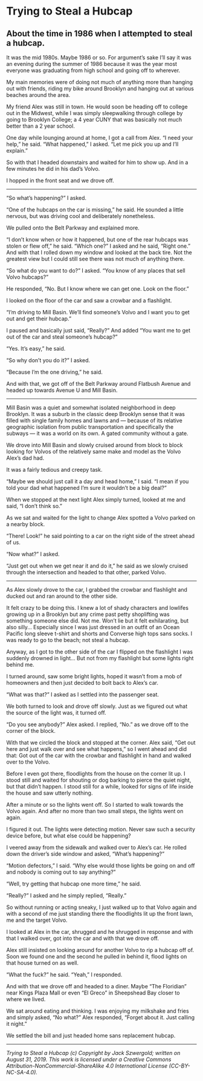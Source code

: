 # Trying to Steal a Hubcap
## About the time in 1986 when I attempted to steal a hubcap.

It was the mid 1980s. Maybe 1986 or so. For argument’s sake I’ll say it was an evening during the summer of 1986 because it was the year most everyone was graduating from high school and going off to wherever.

My main memories were of doing not much of anything more than hanging out with friends, riding my bike around Brooklyn and hanging out at various beaches around the area.

My friend Alex was still in town. He would soon be heading off to college out in the Midwest, while I was simply sleepwalking through college by going to Brooklyn College; a 4 year CUNY that was basically not much better than a 2 year school.
 
One day while lounging around at home, I got a call from Alex. “I need your help,” he said. “What happened,” I asked. “Let me pick you up and I’ll explain.”
 
So with that I headed downstairs and waited for him to show up. And in a few minutes he did in his dad’s Volvo.
 
I hopped in the front seat and we drove off.
 
***
 
“So what’s happening?” I asked.
 
“One of the hubcaps on the car is missing,” he said. He sounded a little nervous, but was driving cool and deliberately nonetheless.
 
We pulled onto the Belt Parkway and explained more.
 
“I don’t know when or how it happened, but one of the rear hubcaps was stolen or flew off,” he said. “Which one?” I asked and he said, “Right one.” And with that I rolled down my window and looked at the back tire. Not the greatest view but I could still see there was not much of anything there.
 
“So what do you want to do?” I asked. “You know of any places that sell Volvo hubcaps?”
 
He responded, “No. But I know where we can get one. Look on the floor.” 
 
I looked on the floor of the car and saw a crowbar and a flashlight.
 
“I’m driving to Mill Basin. We’ll find someone’s Volvo and I want you to get out and get their hubcap.”
 
I paused and basically just said, “Really?” And added “You want me to get out of the car and steal someone’s hubcap?”
 
“Yes. It’s easy,” he said.
 
“So why don’t you do it?” I asked.
 
“Because I’m the one driving,” he said.
 
And with that, we got off of the Belt Parkway around Flatbush Avenue and headed up towards Avenue U and Mill Basin.
 
***
 
Mill Basin was a quiet and somewhat isolated neighborhood in deep Brooklyn. It was a suburb in the classic deep Brooklyn sense that it was filled with single family homes and lawns and — because of its relative geographic isolation from public transportation and specifically the subways — it was a world on its own. A gated community without a gate.
 
We drove into Mill Basin and slowly cruised around from block to block looking for Volvos of the relatively same make and model as the Volvo Alex’s dad had.
 
It was a fairly tedious and creepy task.
 
“Maybe we should just call it a day and head home,” I said. “I mean if you told your dad what happened I’m sure it wouldn’t be a big deal?”
 
When we stopped at the next light Alex simply turned, looked at me and said, “I don’t think so.”
 
As we sat and waited for the light to change Alex spotted a Volvo parked on a nearby block.
 
“There! Look!” he said pointing to a car on the right side of the street ahead of us.
 
“Now what?” I asked.
 
“Just get out when we get near it and do it,” he said as we slowly cruised through the intersection and headed to that other, parked Volvo.
 
***

As Alex slowly drove to the car, I grabbed the crowbar and flashlight and ducked out and ran around to the other side.

It felt crazy to be doing this. I knew a lot of shady characters and lowlifes growing up in a Brooklyn but any crime past petty shoplifting was something someone else did. Not me. Won’t lie but it felt exhilarating, but also silly… Especially since I was just dressed in an outfit of an Ocean Pacific long sleeve t-shirt and shorts and Converse high tops sans socks. I was ready to go to the beach; not steal a hubcap.

Anyway, as I got to the other side of the car I flipped on the flashlight I was suddenly drowned in light… But not from my flashlight but some lights right behind me.

I turned around, saw some bright lights, hoped it wasn’t from a mob of homeowners and then just decided to bolt back to Alex’s car.

“What was that?” I asked as I settled into the passenger seat.

We both turned to look and drove off slowly. Just as we figured out what the source of the light was, it turned off.

“Do you see anybody?” Alex asked. I replied, “No.” as we drove off to the corner of the block. 

With that we circled the block and stopped at the corner. Alex said, “Get out here and just walk over and see what happens,” so I went ahead and did that: Got out of the car with the crowbar and flashlight in hand and walked over to the Volvo.

Before I even got there, floodlights from the house on the corner lit up. I stood still and waited for shouting or dog barking to pierce the quiet night, but that didn’t happen. I stood still for a while, looked for signs of life inside the house and saw utterly nothing.

After a minute or so the lights went off. So I started to walk towards the Volvo again. And after no more than two small steps, the lights went on again.

I figured it out. The lights were detecting motion. Never saw such a security device before, but what else could be happening?

I veered away from the sidewalk and walked over to Alex’s car. He rolled down the driver’s side window and asked, “What’s happening?”

“Motion defectors,” I said. “Why else would those lights be going on and off and nobody is coming out to say anything?” 

“Well, try getting that hubcap one more time,” he said.

“Really?” I asked and he simply replied, “Really.”

So without running or acting sneaky, I just walked up to that Volvo again and with a second of me just standing there the floodlights lit up the front lawn, me and the target Volvo.

I looked at Alex in the car, shrugged and he shrugged in response and with that I walked over, got into the car and with that we drove off.

Alex still insisted on looking around for another Volvo to rip a hubcap off of. Soon we found one and the second he pulled in behind it, flood lights on that house turned on as well.

“What the fuck?” he said. “Yeah,” I responded.

And with that we drove off and headed to a diner. Maybe “The Floridian” near Kings Plaza Mall or even “El Greco” in Sheepshead Bay closer to where we lived.

We sat around eating and thinking. I was enjoying my milkshake and fries and simply asked, “No what?” Alex responded, “Forget about it. Just calling it night.”

We settled the bill and just headed home sans replacement hubcap.

***

*Trying to Steal a Hubcap (c) Copyright by Jack Szwergold; written on August 31, 2019. This work is licensed under a Creative Commons Attribution-NonCommercial-ShareAlike 4.0  International License (CC-BY-NC-SA-4.0).*